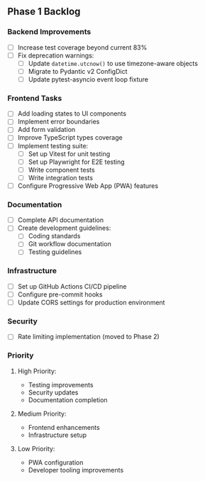 ## Phase 1 Backlog

### Backend Improvements
- [ ] Increase test coverage beyond current 83%
- [ ] Fix deprecation warnings:
  - [ ] Update `datetime.utcnow()` to use timezone-aware objects
  - [ ] Migrate to Pydantic v2 ConfigDict
  - [ ] Update pytest-asyncio event loop fixture

### Frontend Tasks
- [ ] Add loading states to UI components
- [ ] Implement error boundaries
- [ ] Add form validation
- [ ] Improve TypeScript types coverage
- [ ] Implement testing suite:
  - [ ] Set up Vitest for unit testing
  - [ ] Set up Playwright for E2E testing
  - [ ] Write component tests
  - [ ] Write integration tests
- [ ] Configure Progressive Web App (PWA) features

### Documentation
- [ ] Complete API documentation
- [ ] Create development guidelines:
  - [ ] Coding standards
  - [ ] Git workflow documentation
  - [ ] Testing guidelines

### Infrastructure
- [ ] Set up GitHub Actions CI/CD pipeline
- [ ] Configure pre-commit hooks
- [ ] Update CORS settings for production environment

### Security
- [ ] Rate limiting implementation (moved to Phase 2)

### Priority
1. High Priority:
   - Testing improvements
   - Security updates
   - Documentation completion

2. Medium Priority:
   - Frontend enhancements
   - Infrastructure setup

3. Low Priority:
   - PWA configuration
   - Developer tooling improvements
